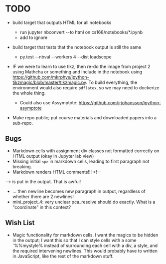 # TODO

* build target that outputs HTML for all notebooks
    - run jupyter nbconvert --to html on cs168/notebooks/*.ipynb
    - add to ignore
* build target that tests that the notebook output is still the same
    - py.test --nbval --workers 4 --dist loadscope

* IF we were to learn to use tikz, then re-do the image from project 2 using Mathcha or something and include in the notebook using https://github.com/mkrphys/ipython-tikzmagic/blob/master/tikzmagic.py. To build everything, the environment would also require `pdflatex`, so we may need to dockerize the whole thing.
    - Could also use Assymptote: https://github.com/jrjohansson/ipython-asymptote

* Make repo public; put course materials and downloaded papers into a sub-repo.

## Bugs

* Markdown cells with assignment div classes not formatted correctly on HTML output (okay in Jupyter lab view)
* Missing initial `<p>` in markdown cells, leading to first paragraph not breaking.
* Markdown renders HTML comments!!! <!--

--> is put in the output. That is awful!
* $...$ then newline becomes new paragraph in output, regardless of whether there are 2 newlines!
* mini_project_4: very unclear pca_resolve should do exactly. What is a "coordinate" in this context?

## Wish List

* Magic functionality for markdown cells. I want the magics to be hidden in the output; I want this so that I can style cells with a some `%%mystyle% instead of surrounding each cell with a div, a style, and the required intervening newlines. This would probably have to written in JavaScript, like the rest of the markdown stuff.

